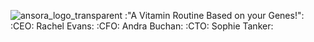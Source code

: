 ![ansora_logo_transparent](https://github.com/andrabuchan/ansora/assets/91843821/2f4f6453-ec15-42e1-96c3-38ec902505a7)
:"A Vitamin Routine Based on your Genes!":
:CEO: Rachel Evans:
:CFO: Andra Buchan:
:CTO: Sophie Tanker:
